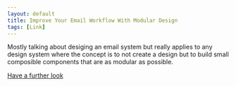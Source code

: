```yaml
---
layout: default
title: Improve Your Email Workflow With Modular Design
tags: [Link]
---
```


Mostly talking about desiging an email system but really applies to any design system where the concept is to not create a design but to build small composible components that are as modular as possible. 

<p><a href="http://www.smashingmagazine.com/2014/08/04/improve-your-email-workflow-with-modular-design/">Have a further look</a></p>